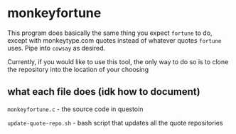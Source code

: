 # monkeyfortune

This program does basically the same thing you expect `fortune` to do, except with monkeytype.com quotes instead of whatever quotes `fortune` uses.
Pipe into `cowsay` as desired. 

Currently, if you would like to use this tool, the only way to do so is to clone the repository into the location of your choosing

## what each file does (idk how to document)
`monkeyfortune.c` - the source code in questoin

`update-quote-repo.sh` - bash script that updates all the quote repositories 

